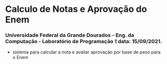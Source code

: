 # Calculo de Notas e Aprovação do Enem

### Universidade Federal da Grande Dourados - Eng. da Computação - Laboratório de Programação 1 data: 15/09/2021.

- sistema para calcular a nota e avaliar aprovação por base de peso para o Enem
